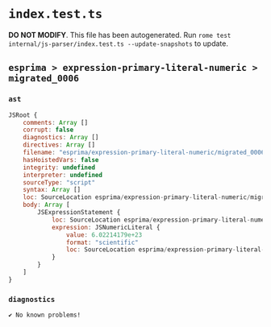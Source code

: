 # `index.test.ts`

**DO NOT MODIFY**. This file has been autogenerated. Run `rome test internal/js-parser/index.test.ts --update-snapshots` to update.

## `esprima > expression-primary-literal-numeric > migrated_0006`

### `ast`

```javascript
JSRoot {
	comments: Array []
	corrupt: false
	diagnostics: Array []
	directives: Array []
	filename: "esprima/expression-primary-literal-numeric/migrated_0006/input.js"
	hasHoistedVars: false
	integrity: undefined
	interpreter: undefined
	sourceType: "script"
	syntax: Array []
	loc: SourceLocation esprima/expression-primary-literal-numeric/migrated_0006/input.js 1:0-1:14
	body: Array [
		JSExpressionStatement {
			loc: SourceLocation esprima/expression-primary-literal-numeric/migrated_0006/input.js 1:0-1:14
			expression: JSNumericLiteral {
				value: 6.02214179e+23
				format: "scientific"
				loc: SourceLocation esprima/expression-primary-literal-numeric/migrated_0006/input.js 1:0-1:14
			}
		}
	]
}
```

### `diagnostics`

```
✔ No known problems!

```
